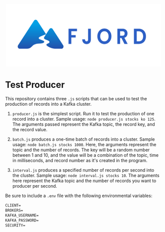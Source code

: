 <p align="center">
  <img src="./readme_materials/fjord.png" width="500" height="200" />
</p>

# Test Producer

This repository contains three `.js` scripts that can be used to test the production of records into a Kafka cluster.

1. `producer.js` is the simplest script. Run it to test the production of one record into a cluster. Sample usage: `node producer.js stocks ko 125`. The arguments passed represent the Kafka topic, the record key, and the record value.

2. `batch.js` produces a one-time batch of records into a cluster. Sample usage: `node batch.js stocks 1000`. Here, the arguments represent the topic and the number of records. The key will be a random number between 1 and 10, and the value will be a combination of the topic, time in milliseconds, and record number as it's created in the program.

3. `interval.js` produces a specified number of records per second into the cluster. Sample usage: `node interval.js stocks 10`. The arguments here represent the Kafka topic and the number of records you want to producer per second.

Be sure to include a `.env` file with the following environmental variables:

```
CLIENT=
BROKERS=
KAFKA_USERNAME=
KAFKA_PASSWORD=
SECURITY=
```
